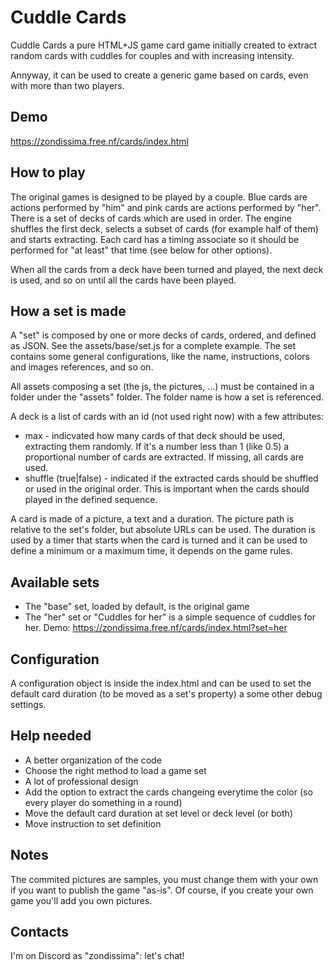 # Cuddle Cards
Cuddle Cards a pure HTML+JS game card game initially created to extract random cards with cuddles for couples and with increasing intensity. 

Annyway, it can be used to create a generic game based on cards, even with more than two players.

## Demo

https://zondissima.free.nf/cards/index.html

## How to play
The original games is designed to be played by a couple. Blue cards are actions performed by "him" and pink cards are actions performed by "her".
There is a set of decks of cards which are used in order. The engine shuffles the first deck, selects a subset of cards (for example half of them) and
starts extracting. Each card has a timing associate so it should be performed for "at least" that time (see below for other options).

When all the cards from a deck have been turned and played, the next deck is used, and so on until all the cards have been played.

## How a set is made
A "set" is composed by one or more decks of cards, ordered, and defined as JSON. See the assets/base/set.js for a complete example. The set contains some
general configurations, like the name, instructions, colors and images references, and so on.

All assets composing a set (the js, the pictures, ...) must be contained in a folder under the "assets" folder. The folder name is how a set is referenced.

A deck is a list of cards with an id (not used right now) with a few attributes:

* max - indicvated how many cards of that deck should be used, extracting them randomly. If it's a number less than 1 (like 0.5) a proportional number of cards are extracted. If missing, all cards are used.
* shuffle (true|false) - indicated if the extracted cards should be shuffled or used in the original order. This is important when the cards should played in the defined sequence. 

A card is made of a picture, a text and a duration. The picture path is relative to the set's folder, but absolute URLs can be used. The duration is used by a timer that
starts when the card is turned and it can be used to define a minimum or a maximum time, it depends on the game rules.

## Available sets

* The "base" set, loaded by default, is the original game
* The "her" set or "Cuddles for her" is a simple sequence of cuddles for her. Demo: https://zondissima.free.nf/cards/index.html?set=her

## Configuration
A configuration object is inside the index.html and can be used to set the default card duration (to be moved as a set's property) a some other debug settings.

## Help needed
* A better organization of the code
* Choose the right method to load a game set
* A lot of professional design
* Add the option to extract the cards changeing everytime the color (so every player do something in a round)
* Move the default card duration at set level or deck level (or both)
* Move instruction to set definition
 
## Notes
The commited pictures are samples, you must change them with your own if you want to publish the game "as-is".
Of course, if you create your own game you'll add you own pictures.

## Contacts
I'm on Discord as "zondissima": let's chat!
